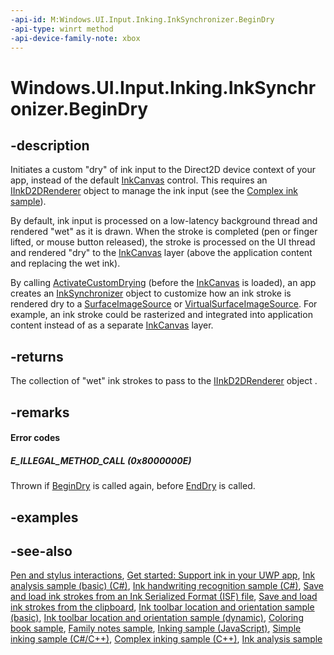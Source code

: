 ```yaml
---
-api-id: M:Windows.UI.Input.Inking.InkSynchronizer.BeginDry
-api-type: winrt method
-api-device-family-note: xbox
---
```


<!-- Method syntax
public Windows.Foundation.Collections.IVectorView<Windows.UI.Input.Inking.InkStroke> BeginDry()
-->

# Windows.UI.Input.Inking.InkSynchronizer.BeginDry

## -description
Initiates a custom "dry" of ink input to the Direct2D device context of your app, instead of the default [InkCanvas](../windows.ui.xaml.controls/inkcanvas.md) control. This requires an [IInkD2DRenderer](http://msdn.microsoft.com/library/d1bd910d-ce64-4424-a0e1-4f55110b0265) object to manage the ink input (see the [Complex ink sample](http://go.microsoft.com/fwlink/p/?LinkID=620314)).

By default, ink input is processed on a low-latency background thread and rendered "wet" as it is drawn. When the stroke is completed (pen or finger lifted, or mouse button released), the stroke is processed on the UI thread and rendered "dry" to the [InkCanvas](../windows.ui.xaml.controls/inkcanvas.md) layer (above the application content and replacing the wet ink).

By calling [ActivateCustomDrying](inkpresenter_activatecustomdrying_1826048524.md) (before the [InkCanvas](../windows.ui.xaml.controls/inkcanvas.md) is loaded), an app creates an [InkSynchronizer](inksynchronizer.md) object to customize how an ink stroke is rendered dry to a [SurfaceImageSource](../windows.ui.xaml.media.imaging/surfaceimagesource.md) or [VirtualSurfaceImageSource](../windows.ui.xaml.media.imaging/virtualsurfaceimagesource.md). For example, an ink stroke could be rasterized and integrated into application content instead of as a separate [InkCanvas](../windows.ui.xaml.controls/inkcanvas.md) layer.

## -returns
The collection of "wet" ink strokes to pass to the [IInkD2DRenderer](http://msdn.microsoft.com/library/d1bd910d-ce64-4424-a0e1-4f55110b0265) object .

## -remarks
#### Error codes
##### E_ILLEGAL_METHOD_CALL  (0x8000000E)
Thrown if [BeginDry](inksynchronizer_begindry_793652329.md) is called again, before [EndDry](inksynchronizer_enddry_671680857.md) is called.

## -examples

## -see-also

[Pen and stylus interactions](http://msdn.microsoft.com/library/3da4f2d2-5405-42a1-9ed9-3a87bcd84c43), [Get started: Support ink in your UWP app](https://docs.microsoft.com/windows/uwp/get-started/ink-walkthrough), [Ink analysis sample (basic) (C#)](https://github.com/MicrosoftDocs/windows-topic-specific-samples/archive/uwp-ink-analysis-basic.zip), [Ink handwriting recognition sample (C#)](https://github.com/MicrosoftDocs/windows-topic-specific-samples/archive/uwp-ink-handwriting-reco.zip), [Save and load ink strokes from an Ink Serialized Format (ISF) file](https://github.com/MicrosoftDocs/windows-topic-specific-samples/archive/uwp-ink-store.zip), [Save and load ink strokes from the clipboard](https://github.com/MicrosoftDocs/windows-topic-specific-samples/archive/uwp-ink-store-clipboard.zip), [Ink toolbar location and orientation sample (basic)](https://github.com/MicrosoftDocs/windows-topic-specific-samples/archive/uwp-ink-toolbar-handedness.zip), [Ink toolbar location and orientation sample (dynamic)](https://github.com/MicrosoftDocs/windows-topic-specific-samples/archive/uwp-ink-toolbar-handedness-dynamic.zip), [Coloring book sample](https://aka.ms/cpubsample-coloringbook), [Family notes sample](https://aka.ms/cpubsample-familynotessample), [Inking sample (JavaScript)](https://github.com/Microsoft/Windows-universal-samples/tree/master/Samples/Ink), [Simple inking sample (C#/C++)](https://github.com/Microsoft/Windows-universal-samples/tree/master/Samples/SimpleInk), [Complex inking sample (C++)](https://github.com/Microsoft/Windows-universal-samples/tree/master/Samples/ComplexInk), [Ink analysis sample](https://github.com/Microsoft/Windows-universal-samples/tree/master/Samples/InkAnalysis)

